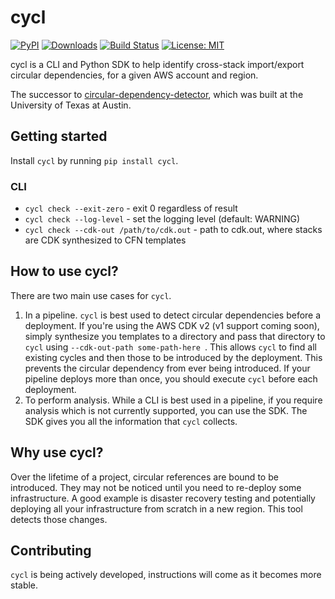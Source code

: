 # cycl

[![PyPI](https://img.shields.io/pypi/v/cycl)](https://pypi.org/project/cycl/)
[![Downloads](https://static.pepy.tech/badge/cycl)](https://pepy.tech/projects/cycl)
[![Build Status](https://github.com/tcm5343/cycl/actions/workflows/ci.yml/badge.svg?branch=main)](https://github.com/tcm5343/cycl/actions)
[![License: MIT](https://img.shields.io/badge/License-MIT-yellow.svg)](https://opensource.org/licenses/MIT)

cycl is a CLI and Python SDK to help identify cross-stack import/export circular dependencies, for a given AWS account and region.

The successor to [circular-dependency-detector](https://github.com/tcm5343/circular-dependency-detector), which was built at the University of Texas at Austin.

## Getting started

Install `cycl` by running `pip install cycl`.

### CLI

- `cycl check --exit-zero` - exit 0 regardless of result
- `cycl check --log-level` - set the logging level (default: WARNING)
- `cycl check --cdk-out /path/to/cdk.out` - path to cdk.out, where stacks are CDK synthesized to CFN templates

## How to use cycl?

There are two main use cases for `cycl`.

1. In a pipeline. `cycl` is best used to detect circular dependencies before a deployment. If you're using the AWS CDK v2 (v1 support coming soon), simply synthesize you templates to a directory and pass that directory to `cycl` using `--cdk-out-path some-path-here `. This allows `cycl` to find all existing cycles and then those to be introduced by the deployment. This prevents the circular dependency from ever being introduced. If your pipeline deploys more than once, you should execute `cycl` before each deployment.
2. To perform analysis. While a CLI is best used in a pipeline, if you require analysis which is not currently supported, you can use the SDK. The SDK gives you all the information that `cycl` collects.

## Why use cycl?

Over the lifetime of a project, circular references are bound to be introduced. They may not be noticed until you need to re-deploy some infrastructure. A good example is disaster recovery testing and potentially deploying all your infrastructure from scratch in a new region. This tool detects those changes.

## Contributing

`cycl` is being actively developed, instructions will come as it becomes more stable.
